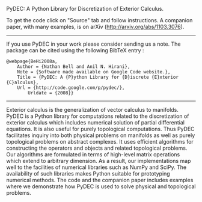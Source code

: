 PyDEC: A Python Library for Discretization  of Exterior Calculus.

To get the code click on "Source" tab and follow instructions. A companion paper, with many examples, is on arXiv (http://arxiv.org/abs/1103.3076).


---


If you use PyDEC in your work please consider sending us a note. The package can be cited using the following BibTeX entry :

```
@webpage{BeHi2008a,
	Author = {Nathan Bell and Anil N. Hirani},
	Note = {Software made available on Google Code website.},
	Title = {PyDEC: A {P}ython Library for {D}iscrete {E}xterior {C}alculus},
	Url = {http://code.google.com/p/pydec/},
        Urldate = {2008}}
```


---


Exterior calculus is the generalization of vector calculus to manifolds. PyDEC is a Python library for computations related to the discretization of exterior calculus which includes numerical solution of partial differential equations. It is also useful for purely topological computations. Thus PyDEC facilitates inquiry into both physical problems on manifolds as well as purely topological problems on abstract complexes. It uses efficient algorithms for constructing the operators and objects and related topological problems. Our algorithms are formulated in terms of high-level matrix operations which extend to arbitrary dimension. As a result, our implementations map well to the facilities of numerical libraries such as NumPy and SciPy. The availability of such libraries makes Python suitable for prototyping numerical methods.  The code and the companion paper includes examples where we demonstrate how PyDEC is used to solve physical and topological problems.